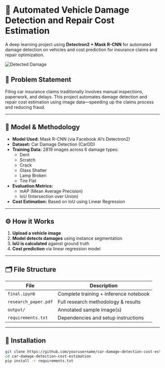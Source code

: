 # 🚗 Automated Vehicle Damage Detection and Repair Cost Estimation

A deep learning project using **Detectron2 + Mask R-CNN** for automated damage detection on vehicles and cost prediction for insurance claims and repair optimization.

![Detected Damage](3c6e2031-b631-4d17-90d4-64acaaba02a5.png)
## 📌 Problem Statement

Filing car insurance claims traditionally involves manual inspections, paperwork, and delays. This project automates damage detection and repair cost estimation using image data—speeding up the claims process and reducing fraud.

---

## 🧠 Model & Methodology

- **Model Used:** Mask R-CNN (via Facebook AI’s Detectron2)
- **Dataset:** Car Damage Detection (CarDD)
- **Training Data:** 2819 images across 6 damage types:
  - Dent
  - Scratch
  - Crack
  - Glass Shatter
  - Lamp Broken
  - Tire Flat
- **Evaluation Metrics:**
  - mAP (Mean Average Precision)
  - IoU (Intersection over Union)
- **Cost Estimation:** Based on IoU using Linear Regression

---

## ⚙️ How it Works

1. **Upload a vehicle image**
2. **Model detects damages** using instance segmentation
3. **IoU is calculated** against ground truth
4. **Cost prediction** via linear regression model

---

## 🗂️ File Structure

| File | Description |
|------|-------------|
| `final.ipynb` | Complete training + inference notebook |
| `research_paper.pdf` | Full research methodology & results |
| `output/` | Annotated sample image(s) |
| `requirements.txt` | Dependencies and setup instructions |

---

## 🔧 Installation

```bash
git clone https://github.com/yourusername/car-damage-detection-cost-estimation.git
cd car-damage-detection-cost-estimation
pip install -r requirements.txt
